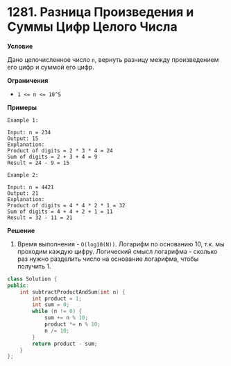 # 1281. Разница Произведения и Суммы Цифр Целого Числа

**Условие**

Дано целочисленное число `n`, вернуть разницу между произведением его цифр и суммой его цифр.

**Ограничения**

- `1 <= n <= 10^5`

**Примеры**
```
Example 1:

Input: n = 234
Output: 15 
Explanation: 
Product of digits = 2 * 3 * 4 = 24 
Sum of digits = 2 + 3 + 4 = 9 
Result = 24 - 9 = 15

Example 2:

Input: n = 4421
Output: 21
Explanation: 
Product of digits = 4 * 4 * 2 * 1 = 32 
Sum of digits = 4 + 4 + 2 + 1 = 11 
Result = 32 - 11 = 21
```


**Решение**

1. Время выполнения - `O(log10(N))`. Логарифм по основанию 10, т.к. мы проходим каждую цифру. Логический смысл логарифма - сколько раз нужно разделить число на основание логарифма, чтобы получить 1.

```C++
class Solution {
public:
    int subtractProductAndSum(int n) {
        int product = 1;
        int sum = 0;
        while (n != 0) {
            sum += n % 10;
            product *= n % 10;
            n /= 10;
        }
        return product - sum;
    }
};
```